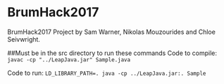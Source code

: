 # BrumHack2017
BrumHack2017 Project
by Sam Warner, Nikolas Mouzourides and Chloe Seivwright.

##Must be in the src directory to run these commands
Code to compile:
```javac -cp "../LeapJava.jar" Sample.java```

Code to run:
```LD_LIBRARY_PATH=. java -cp ../LeapJava.jar:. Sample```
